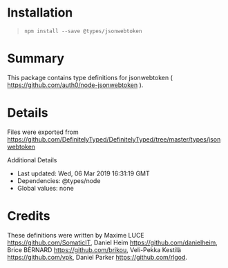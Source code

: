 # Installation
> `npm install --save @types/jsonwebtoken`

# Summary
This package contains type definitions for jsonwebtoken ( https://github.com/auth0/node-jsonwebtoken ).

# Details
Files were exported from https://github.com/DefinitelyTyped/DefinitelyTyped/tree/master/types/jsonwebtoken

Additional Details
 * Last updated: Wed, 06 Mar 2019 16:31:19 GMT
 * Dependencies: @types/node
 * Global values: none

# Credits
These definitions were written by Maxime LUCE <https://github.com/SomaticIT>, Daniel Heim <https://github.com/danielheim>, Brice BERNARD <https://github.com/brikou>, Veli-Pekka Kestilä <https://github.com/vpk>, Daniel Parker <https://github.com/rlgod>.
